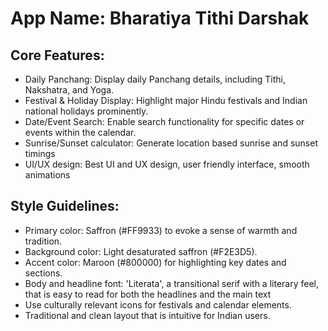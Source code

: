 # **App Name**: Bharatiya Tithi Darshak

## Core Features:

- Daily Panchang: Display daily Panchang details, including Tithi, Nakshatra, and Yoga.
- Festival & Holiday Display: Highlight major Hindu festivals and Indian national holidays prominently.
- Date/Event Search: Enable search functionality for specific dates or events within the calendar.
- Sunrise/Sunset calculator: Generate location based sunrise and sunset timings
- UI/UX design: Best UI and UX design, user friendly interface, smooth animations

## Style Guidelines:

- Primary color: Saffron (#FF9933) to evoke a sense of warmth and tradition.
- Background color: Light desaturated saffron (#F2E3D5).
- Accent color: Maroon (#800000) for highlighting key dates and sections.
- Body and headline font: 'Literata', a transitional serif with a literary feel, that is easy to read for both the headlines and the main text
- Use culturally relevant icons for festivals and calendar elements.
- Traditional and clean layout that is intuitive for Indian users.